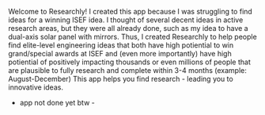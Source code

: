 Welcome to Researchly!
I created this app because I was struggling to find ideas for a winning ISEF idea. I thought of several decent ideas in active research areas, but they were all already done, such as my idea to have a dual-axis solar panel with mirrors. Thus, I created Researchly to help people find elite-level engineering ideas that both have high potiential to win grand/special awards at ISEF and (even more importantly) have high potiential of positively impacting thousands or even millions of people that are plausible to fully research and complete within 3-4 months (example: August-December)
This app helps you find research - leading you to innovative ideas.
- app not done yet btw -    
